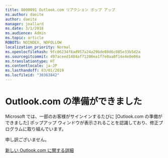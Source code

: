 ```yaml
---
title: 8000091 Outlook.com リアクション ポップ アップ
ms.author: daeite
author: daeite
manager: joallard
ms.date: 3/1/2018
ms.audience: Admin
ms.topic: article
ROBOTS: NOINDEX, NOFOLLOW
localization_priority: Normal
ms.openlocfilehash: 9fc06234f8ad957a24a29bde08d6c085e33b5d2a
ms.sourcegitcommit: 497aceed1484af71200ea1f7e0aa0f14e4e0e00a
ms.translationtype: HT
ms.contentlocale: ja-JP
ms.lasthandoff: 03/01/2019
ms.locfileid: "30363842"
---
```

# <a name="outlookcom-is-ready-for-prime-time"></a>Outlook.com の準備ができました

Microsoft では、一部のお客様がサインインするたびに [Outlook.com の準備ができました] ポップアップ ウィンドウが表示されることを認識しており、修正プログラムに取り組んでいます。

申し訳ございません。

[新しい Outlook.com に関する詳細](https://go.microsoft.com/fwlink/p/?linkid=2001300)
